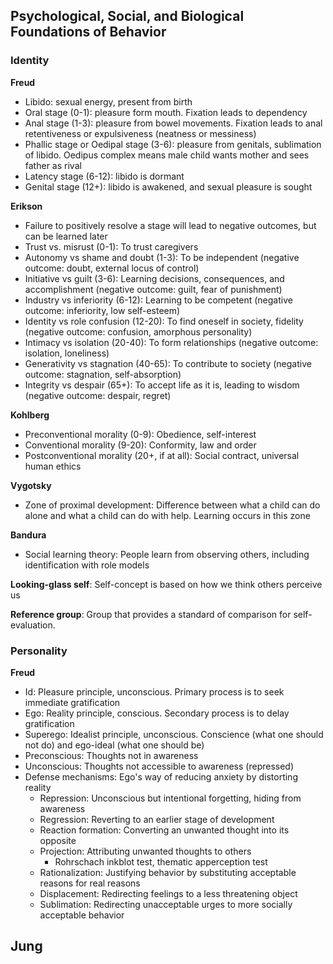 ## Psychological, Social, and Biological Foundations of Behavior

### Identity
**Freud**
- Libido: sexual energy, present from birth
- Oral stage (0-1): pleasure form mouth. Fixation leads to dependency
- Anal stage (1-3): pleasure from bowel movements. Fixation leads to anal retentiveness or expulsiveness (neatness or messiness)
- Phallic stage or Oedipal stage (3-6): pleasure from genitals, sublimation of libido. Oedipus complex means male child wants mother and sees father as rival
- Latency stage (6-12): libido is dormant
- Genital stage (12+): libido is awakened, and sexual pleasure is sought

**Erikson**
- Failure to positively resolve a stage will lead to negative outcomes, but can be learned later
- Trust vs. misrust (0-1): To trust caregivers
- Autonomy vs shame and doubt (1-3): To be independent (negative outcome: doubt, external locus of control)
- Initiative vs guilt (3-6): Learning decisions, consequences, and accomplishment (negative outcome: guilt, fear of punishment)
- Industry vs inferiority (6-12): Learning to be competent (negative outcome: inferiority, low self-esteem)
- Identity vs role confusion (12-20): To find oneself in society, fidelity (negative outcome: confusion, amorphous personality)
- Intimacy vs isolation (20-40): To form relationships (negative outcome: isolation, loneliness)
- Generativity vs stagnation (40-65): To contribute to society (negative outcome: stagnation, self-absorption)
- Integrity vs despair (65+): To accept life as it is, leading to wisdom (negative outcome: despair, regret)

**Kohlberg**
- Preconventional morality (0-9): Obedience, self-interest
- Conventional morality (9-20): Conformity, law and order
- Postconventional morality (20+, if at all): Social contract, universal human ethics

**Vygotsky**
- Zone of proximal development: Difference between what a child can do alone and what a child can do with help. Learning occurs in this zone

**Bandura**
- Social learning theory: People learn from observing others, including identification with role models

**Looking-glass self**: Self-concept is based on how we think others perceive us

**Reference group**: Group that provides a standard of comparison for self-evaluation.

### Personality

**Freud**
- Id: Pleasure principle, unconscious. Primary process is to seek immediate gratification
- Ego: Reality principle, conscious. Secondary process is to delay gratification
- Superego: Idealist principle, unconscious. Conscience (what one should not do) and ego-ideal (what one should be)
- Preconscious: Thoughts not in awareness
- Unconscious: Thoughts not accessible to awareness (repressed)
- Defense mechanisms: Ego's way of reducing anxiety by distorting reality
    - Repression: Unconscious but intentional forgetting, hiding from awareness
    - Regression: Reverting to an earlier stage of development
    - Reaction formation: Converting an unwanted thought into its opposite
    - Projection: Attributing unwanted thoughts to others
        - Rohrschach inkblot test, thematic apperception test
    - Rationalization: Justifying behavior by substituting acceptable reasons for real reasons
    - Displacement: Redirecting feelings to a less threatening object
    - Sublimation: Redirecting unacceptable urges to more socially acceptable behavior

**Jung**
- 